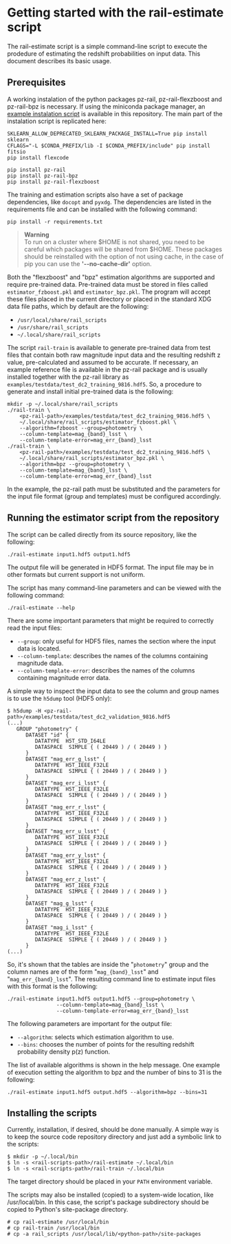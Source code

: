 Getting started with the rail-estimate script
=============================================
The rail-estimate script is a simple command-line script to execute the
prodedure of estimating the redshift probabilities on input data. This
document describes its basic usage.

Prerequisites
-------------
A working instalation of the python packages pz-rail, pz-rail-flexzboost
and pz-rail-bpz is necessary. If using the miniconda package manager, an
[example instalation script](/rail_scripts/install-pz-rail) is available
in this repository. The main part of the instalation script is
replicated here:

    SKLEARN_ALLOW_DEPRECATED_SKLEARN_PACKAGE_INSTALL=True pip install sklearn
    CFLAGS="-L $CONDA_PREFIX/lib -I $CONDA_PREFIX/include" pip install fitsio
    pip install flexcode

    pip install pz-rail
    pip install pz-rail-bpz
    pip install pz-rail-flexzboost

The training and estimation scripts also have a set of package
dependencies, like `docopt` and `pyxdg`. The dependencies are listed in
the requirements file and can be installed with the following command:

    pip install -r requirements.txt


> **Warning**  
> To run on a cluster where $HOME is not shared, you need to be careful which packages will be shared from $HOME. These packages should be reinstalled with the option of not using cache, in the case of pip you can use the **'--no-cache-dir'** option.


Both the "flexzboost" and "bpz" estimation algorithms are supported and
require pre-trained data. Pre-trained data must be stored in files
called `estimator_fzboost.pkl` and `estimator_bpz.pkl`. The program will
accept these files placed in the current directory or placed in the
standard XDG data file paths, which by default are the following:

-  `/usr/local/share/rail_scripts`
- `/usr/share/rail_scripts`
- `~/.local/share/rail_scripts`

The script `rail-train` is available to generate pre-trained data from
test files that contain both raw magnitude input data and the resulting
redshift z value, pre-calculated and assumed to be accurate. If
necessary, an example reference file is available in the pz-rail package
and is usually installed together with the pz-rail library as
`examples/testdata/test_dc2_training_9816.hdf5`. So, a procedure to
generate and install initial pre-trained data is the following:

    mkdir -p ~/.local/share/rail_scripts
    ./rail-train \
        <pz-rail-path>/examples/testdata/test_dc2_training_9816.hdf5 \
        ~/.local/share/rail_scripts/estimator_fzboost.pkl \
        --algorithm=fzboost --group=photometry \
        --column-template=mag_{band}_lsst \
        --column-template-error=mag_err_{band}_lsst
    ./rail-train \
        <pz-rail-path>/examples/testdata/test_dc2_training_9816.hdf5 \
        ~/.local/share/rail_scripts/estimator_bpz.pkl \
        --algorithm=bpz --group=photometry \
        --column-template=mag_{band}_lsst \
        --column-template-error=mag_err_{band}_lsst

In the example, the pz-rail path must be substituted and the parameters
for the input file format (group and templates) must be configured
accordingly.

Running the estimator script from the repository
------------------------------------------------
The script can be called directly from its source repository, like the
following:

    ./rail-estimate input1.hdf5 output1.hdf5

The output file will be generated in HDF5 format. The input file may
be in other formats but current support is not uniform.

The script has many command-line parameters and can be viewed with the
following command:

    ./rail-estimate --help

There are some important parameters that might be required to correctly
read the input files:

- `--group`: only useful for HDF5 files, names the section where the
  input data is located.
- `--column-template`: describes the names of the columns containing
  magnitude data.
- `--column-template-error`: describes the names of the columns
  containing magnitude error data.

A simple way to inspect the input data to see the column and group names
is to use the `h5dump` tool (HDF5 only):

    $ h5dump -H <pz-rail-path>/examples/testdata/test_dc2_validation_9816.hdf5
    (...)
       GROUP "photometry" {
          DATASET "id" {
             DATATYPE  H5T_STD_I64LE
             DATASPACE  SIMPLE { ( 20449 ) / ( 20449 ) }
          }
          DATASET "mag_err_g_lsst" {
             DATATYPE  H5T_IEEE_F32LE
             DATASPACE  SIMPLE { ( 20449 ) / ( 20449 ) }
          }
          DATASET "mag_err_i_lsst" {
             DATATYPE  H5T_IEEE_F32LE
             DATASPACE  SIMPLE { ( 20449 ) / ( 20449 ) }
          }
          DATASET "mag_err_r_lsst" {
             DATATYPE  H5T_IEEE_F32LE
             DATASPACE  SIMPLE { ( 20449 ) / ( 20449 ) }
          }
          DATASET "mag_err_u_lsst" {
             DATATYPE  H5T_IEEE_F32LE
             DATASPACE  SIMPLE { ( 20449 ) / ( 20449 ) }
          }
          DATASET "mag_err_y_lsst" {
             DATATYPE  H5T_IEEE_F32LE
             DATASPACE  SIMPLE { ( 20449 ) / ( 20449 ) }
          }
          DATASET "mag_err_z_lsst" {
             DATATYPE  H5T_IEEE_F32LE
             DATASPACE  SIMPLE { ( 20449 ) / ( 20449 ) }
          }
          DATASET "mag_g_lsst" {
             DATATYPE  H5T_IEEE_F32LE
             DATASPACE  SIMPLE { ( 20449 ) / ( 20449 ) }
          }
          DATASET "mag_i_lsst" {
             DATATYPE  H5T_IEEE_F32LE
             DATASPACE  SIMPLE { ( 20449 ) / ( 20449 ) }
          }
    (...)

So, it's shown that the tables are inside the "`photometry`" group and
the column names are of the form "`mag_{band}_lsst`" and
"`mag_err_{band}_lsst`". The resulting command line to estimate input
files with this format is the following:

    ./rail-estimate input1.hdf5 output1.hdf5 --group=photometry \
                    --column-template=mag_{band}_lsst \
                    --column-template-error=mag_err_{band}_lsst

The following parameters are important for the output file:

- `--algorithm`: selects which estimation algorithm to use.
- `--bins`: chooses the number of points for the resulting redshift
  probability density p(z) function.

The list of available algorithms is shown in the help message. One
example of execution setting the algorithm to bpz and the number of bins
to 31 is the following:

    ./rail-estimate input1.hdf5 output.hdf5 --algorithm=bpz --bins=31

Installing the scripts
----------------------
Currently, installation, if desired, should be done manually. A simple
way is to keep the source code repository directory and just add a
symbolic link to the scripts:

    $ mkdir -p ~/.local/bin
    $ ln -s <rail-scripts-path>/rail-estimate ~/.local/bin
    $ ln -s <rail-scripts-path>/rail-train ~/.local/bin

The target directory should be placed in your `PATH` environment variable.

The scripts may also be installed (copied) to a system-wide location,
like /usr/local/bin. In this case, the script's package subdirectory
should be copied to Python's site-package directory.

    # cp rail-estimate /usr/local/bin
    # cp rail-train /usr/local/bin
    # cp -a rail_scripts /usr/local/lib/<python-path>/site-packages

